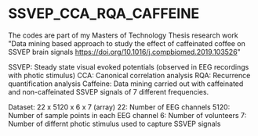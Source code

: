 # SSVEP_CCA_RQA_CAFFEINE 

The codes are part of my Masters of Technology Thesis research work "Data mining based approach to study the effect of caffeinated coffee on SSVEP brain signals https://doi.org/10.1016/j.compbiomed.2019.103526"

SSVEP: Steady state visual evoked potentials (observed in EEG recordings with photic stimulus)
CCA: Canonical correlation analysis
RQA: Recurrence quantification analysis
Caffeine: Data mining carried out with caffeinated and non-caffeinated SSVEP signals of 7 different frequencies.

Dataset: 22 x 5120 x 6 x 7 (array)
  22: Number of EEG channels
  5120: Number of sample points in each EEG channel
  6: Number of volunteers
  7: Number of differnt photic stimulus used to capture SSVEP signals
